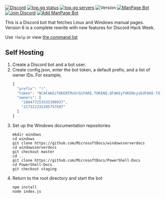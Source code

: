 [![Discord](https://discordapp.com/api/guilds/371377296285761558/widget.png)](https://discord.gg/hU3wMfQ)
[![top.gg status](https://top.gg/api/widget/status/371357658009305101.svg)](https://top.gg/bot/371357658009305101)
[![top.gg servers](https://top.gg/api/widget/servers/371357658009305101.svg)](https://top.gg/bot/371357658009305101)
![Version](https://img.shields.io/github/package-json/v/DarinMao/ManPageBot.svg)
[![ManPage Bot](https://cdn.discordapp.com/attachments/363484056769265687/594948471920787456/header.png)](https://manpagebot.tk/)
[![Join Discord](https://cdn.discordapp.com/attachments/363484056769265687/594948487163150341/discord.png)](https://discord.gg/hU3wMfQ)
[![Add ManPage Bot](https://cdn.discordapp.com/attachments/363484056769265687/594948502841327625/add.png)](https://discordapp.com/oauth2/authorize?client_id=371357658009305101&scope=bot&permissions=52224)

This is a Discord bot that fetches Linux and Windows manual pages. Version 6 is a complete rewrite with new features for Discord Hack Week. 

Use `!help` or view [the command list](https://manpagebot.tk/commands)

## Self Hosting

1. Create a Discord bot and a bot user. 
2. Create config.json, enter the bot token, a default prefix, and a list of owner IDs. For example,
    ```js
    {
      "prefix": "!",
      "token": "NCAFAKEzTOKENTMxOrQ1FAKE.TOKENQ.QFAKEyTOKENvysEdFAKE-TOKENh",
      "owners": [
        "288477253535399937",
        "217322331385757697"
      ]
    }
    ```
3. Set up the Windows documentation repositories
    ```
    mkdir windows
    cd windows
    git clone https://github.com/MicrosoftDocs/windowsserverdocs
    cd windowsserverdocs
    git checkout master
    cd ..
    git clone https://github.com/MicrosoftDocs/PowerShell-Docs
    cd PowerShell-Docs
    git checkout staging
    ```
4. Return to the root directory and start the bot
    ```
    npm install
    node index.js
    ```
